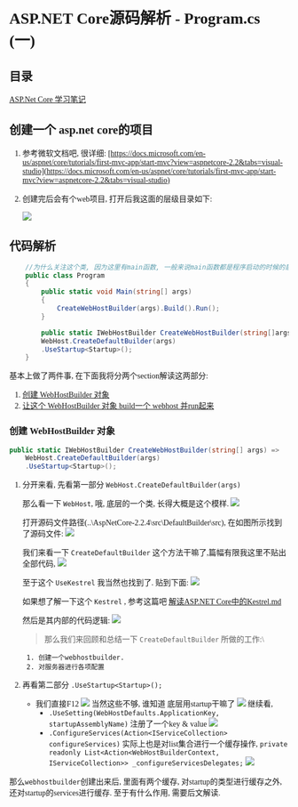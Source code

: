 <font face="microsoft yahei">

# ASP.NET Core源码解析 - Program.cs (一)

## 目录

[ASP.Net Core 学习笔记](https://github.com/itdennis/XiaoMingIsACat-Interview-Notebook/blob/master/ASP.Net%20Core/ASP.Net%20Core%20%E5%AD%A6%E4%B9%A0%E7%AC%94%E8%AE%B0.md)

## 创建一个 asp.net core的项目

1. 参考微软文档吧, 很详细: [https://docs.microsoft.com/en-us/aspnet/core/tutorials/first-mvc-app/start-mvc?view=aspnetcore-2.2&tabs=visual-studio](https://docs.microsoft.com/en-us/aspnet/core/tutorials/first-mvc-app/start-mvc?view=aspnetcore-2.2&tabs=visual-studio)

2. 创建完后会有个web项目, 打开后我这面的层级目录如下:

    ![](https://img2018.cnblogs.com/blog/1216080/201904/1216080-20190428160442326-1514188724.png)

## 代码解析

```csharp
    //为什么关注这个类, 因为这里有main函数, 一般来说main函数都是程序启动的时候的启动类. 看一下这行代码:
    public class Program
    {
        public static void Main(string[] args)
        {
            CreateWebHostBuilder(args).Build().Run();
        }

        public static IWebHostBuilder CreateWebHostBuilder(string[]args) =>
        WebHost.CreateDefaultBuilder(args)
        .UseStartup<Startup>();
    }
```

基本上做了两件事, 在下面我将分两个section解读这两部分:
1. [创建 WebHostBuilder 对象](https://github.com/itdennis/XiaoMingIsACat-Interview-Notebook/blob/master/ASP.Net%20Core/ASP.NET%20Core%E6%BA%90%E7%A0%81%E8%A7%A3%E6%9E%90%20-%20Program.cs%20(%E4%B8%80).md#%E5%88%9B%E5%BB%BA-webhostbuilder-%E5%AF%B9%E8%B1%A1)
2. [让这个 WebHostBuilder 对象 build一个 webhost 并run起来](https://github.com/itdennis/XiaoMingIsACat-Interview-Notebook/blob/master/ASP.Net%20Core/ASP.NET%20Core%E6%BA%90%E7%A0%81%E8%A7%A3%E6%9E%90%20-%20Program.cs%20(%E4%BA%8C).md#%E8%AE%A9%E8%BF%99%E4%B8%AA-webhostbuilder-%E5%AF%B9%E8%B1%A1-build%E4%B8%80%E4%B8%AA-webhost-%E5%B9%B6run%E8%B5%B7%E6%9D%A5)

### 创建 WebHostBuilder 对象

```csharp
public static IWebHostBuilder CreateWebHostBuilder(string[] args) =>
    WebHost.CreateDefaultBuilder(args)
    .UseStartup<Startup>();
```

1. 分开来看, 先看第一部分 `WebHost.CreateDefaultBuilder(args)`

    那么看一下 `WebHost`, 哦, 底层的一个类, 长得大概是这个模样.
    ![](https://img2018.cnblogs.com/blog/1216080/201904/1216080-20190428161853509-1998333969.png)

    打开源码文件路径(..\AspNetCore-2.2.4\src\DefaultBuilder\src), 在如图所示找到了源码文件:
    ![](https://img2018.cnblogs.com/blog/1216080/201904/1216080-20190428162243306-804666607.png)

    我们来看一下 `CreateDefaultBuilder` 这个方法干嘛了,篇幅有限我这里不贴出全部代码, 
    ![](https://img2018.cnblogs.com/blog/1216080/201904/1216080-20190428163103164-796131209.png)

    至于这个 `UseKestrel` 我当然也找到了. 贴到下面:
    ![](https://img2018.cnblogs.com/blog/1216080/201904/1216080-20190428164045290-1649662780.png)

    如果想了解一下这个 `Kestrel` , 参考这篇吧 [解读ASP.NET Core中的Kestrel.md](https://github.com/itdennis/XiaoMingIsACat-Interview-Notebook/blob/master/ASP.Net%20Core/%E8%A7%A3%E8%AF%BB%20ASP.NET%20Core%E4%B8%AD%E7%9A%84Kestrel.md)

    然后是其内部的代码逻辑:
    ![](https://img2018.cnblogs.com/blog/1216080/201904/1216080-20190429182444829-1410273946.png)

    >那么我们来回顾和总结一下 `CreateDefaultBuilder` 所做的工作:\

        1. 创建一个webhostbuilder. 
        2. 对服务器进行各项配置

2. 再看第二部分 `.UseStartup<Startup>();`

    - 我们直接F12
    ![](https://img2018.cnblogs.com/blog/1216080/201904/1216080-20190429184746980-269996555.png)
        当然这些不够, 谁知道 底层用startup干嘛了
    ![](https://img2018.cnblogs.com/blog/1216080/201904/1216080-20190429185320826-55016933.png)
    继续看, 
        - `.UseSetting(WebHostDefaults.ApplicationKey, startupAssemblyName)` 注册了一个key & value
            ![](https://img2018.cnblogs.com/blog/1216080/201904/1216080-20190429190243325-1187487284.png)
        - `.ConfigureServices(Action<IServiceCollection> configureServices)` 实际上也是对list集合进行一个缓存操作,
        `private readonly List<Action<WebHostBuilderContext, IServiceCollection>> _configureServicesDelegates;`
        ![](https://img2018.cnblogs.com/blog/1216080/201904/1216080-20190429190155585-2070417961.png)
    
那么`webhostbuilder`创建出来后, 里面有两个缓存, 对startup的类型进行缓存之外, 还对startup的services进行缓存. 至于有什么作用, 需要后文解读. 







